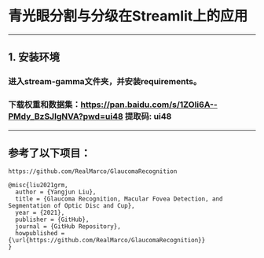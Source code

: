 # 青光眼分割与分级在Streamlit上的应用

---

## 1. 安装环境
### 进入stream-gamma文件夹，并安装requirements。
### 下载权重和数据集：https://pan.baidu.com/s/1ZOIi6A--PMdy_BzSJIgNVA?pwd=ui48 提取码: ui48 

---


## 参考了以下项目：
```
https://github.com/RealMarco/GlaucomaRecognition

@misc{liu2021grm,
  author = {Yangjun Liu},
  title = {Glaucoma Recognition, Macular Fovea Detection, and Segmentation of Optic Disc and Cup},
  year = {2021},
  publisher = {GitHub},
  journal = {GitHub Repository},
  howpublished = {\url{https://github.com/RealMarco/GlaucomaRecognition}}
}
```
